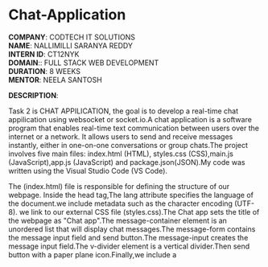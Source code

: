 # Chat-Application

**COMPANY**: CODTECH IT SOLUTIONS  <br>
**NAME**: NALLIMILLI SARANYA REDDY  <br>
**INTERN ID**: CT12NYK  <br>
**DOMAIN**:: FULL STACK WEB DEVELOPMENT  <br>
**DURATION**: 8 WEEKS   <br>
**MENTOR**: NEELA SANTOSH

**DESCRIPTION**:

Task 2 is CHAT APPILICATION, the goal is to develop a real-time chat appilication using websocket or socket.io.A chat application is a software program that enables real-time text communication between users over the internet or a network. It allows users to send and receive messages instantly, either in one-on-one conversations or group chats.The project involves five main files: index.html (HTML), styles.css (CSS),main.js (JavaScript),app.js (JavaScript) and package.json(JSON).My code was written using the Visual Studio Code (VS Code).

The (index.html) file is responsible for defining the structure of our webpage. Inside the head tag,The lang attribute specifies the language of the document.we include metadata such as the character encoding (UTF-8). we link to our external CSS file (styles.css).The Chat app sets the title of the webpage as "Chat app".The message-container element is an unordered list that will display chat messages.The message-form  contains the message input field and send button.The message-input creates the message input field.The v-divider element is a vertical divider.Then send button with a paper plane icon.Finally,we include a <script> tag to link to our external javascript file(main.js).

The (style.css) file provides styling for your chat application.Resets margin and padding for all elements.Sets the font family to "Open Sans".Styles the user name input section with Flexbox layout, font size, font weight, padding, and colors.Styles the input field with font size, font weight, and background color.Styles the message container with Flexbox layout, background color, dimensions, and scroll behavior.Styles the left and right messages with list-style, padding, margin, maximum width, font size, and word wrap.Adds different background colors and alignments for left and right messages.Styles message timestamps and feedback messages.Adds margin and color to the clients total display.

The (main.js) provides design to manage the client-side logic for a chat application using Socket.IO.Initializes a WebSocket connection to the server using Socket.IO (const socket = io();).Retrieves references to various DOM elements, such as the total clients display, message container, name input, message form, and message input field.Adds an event listener to the message form that prevents the default form submission behavior.Calls the sendmessage function to handle message sending.Listens for the clients-total event from the server, which provides the total number of connected clients.Updates the clientsTotal element with the new total.Validates the presence of messageInput and nameInput elements.Creates a data object containing the user's name, message, and the current date and time.
Emits the message event to the server with the data object.Adds the message to the UI using the addMessageToUI function and clears the message input field.Listens for the chat-message event from the server, which provides new chat messages.Adds the received message to the UI.Adds the message content and metadata (name and timestamp) to the list item.Appends the list item to the messageContainer and scrolls to the bottom of the container.Listens for feedback events from the server, which provide typing indicator messages.Adds the feedback message to the UI.Removes all feedback messages from the UI.

This (app.js) server-side code uses Node.js with Express and Socket.IO to create a chat application,managing client connections, broadcasting messages, and handling user feedback that can handle real-time communication between multiple clients.Imports the Express and Path modules.Initializes an Express application.Sets the port number to an environment variable value or defaults to 4000.Starts the server and listens on the specified port.Initializes Socket.IO and attaches it to the server.Serves static files from the public directory.Creates a Set to keep track of connected socket IDs.Listens for new socket connections.Logs the new socket ID and adds it to the socketsConnected Set.Emits the total number of connected clients to all clients using io.emit('clients-total',
socketsConnected.size);.Handles the disconnect event to remove the socket ID from the Set and updates the client count.Listens for message events and broadcasts the message data to all other clients.Listens for feedback events and broadcasts the feedback data to all other clients.

The (package.json) file for your Node.jsproject, which is a chat application using Socket.IO and Express.the package.json file for your Node.jsproject, which is a chat application using Socket.IO and Express."start": The script to start your application using Node.js(node app.js)."dev": The script to start your application in development mode using Nodemon (nodemon app.js). Nodemon automatically restarts the application when file changes in the directory are detected."keywords": An array of keywords related to your project (currently empty)."author": The author of the project (currently empty)."license": The license for the project (ISC)."description": A brief description of the project (currently empty)."express": A web application framework for Node.js(version 4.21.2)."socket-chat-app": A local dependency for your project."socket.io": A library for real-time web applications (version 4.8.1)."nodemon": A tool that helps develop Node.jsapplications by automatically restarting the application when file changes in the directory are detected (version 3.1.9).


**OUTPUT**

![Image](https://github.com/user-attachments/assets/ad409bcd-d320-4650-9a87-9d8499488f76)
![Image](https://github.com/user-attachments/assets/221d1126-5ebc-4b87-a807-d802c69ac2f6)
